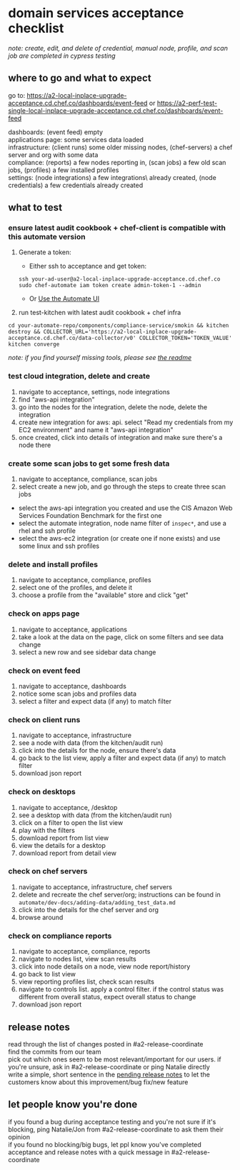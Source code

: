 # domain services acceptance checklist

_note: create, edit, and delete of credential, manual node, profile, and scan job are completed in cypress testing_

## where to go and what to expect
go to: https://a2-local-inplace-upgrade-acceptance.cd.chef.co/dashboards/event-feed 
or https://a2-perf-test-single-local-inplace-upgrade-acceptance.cd.chef.co/dashboards/event-feed 

dashboards: (event feed) empty\
applications page: some services data loaded\
infrastructure: (client runs) some older missing nodes, (chef-servers) a chef server and org with some data\
compliance: (reports) a few nodes reporting in, (scan jobs) a few old scan jobs, (profiles) a few installed profiles\
settings: (node integrations) a few integrations\ already created, (node credentials) a few credentials already created

## what to test

### ensure latest audit cookbook + chef-client is compatible with this automate version
1) Generate a token:

    * Either ssh to acceptance and get token:

    ```
    ssh your-ad-user@a2-local-inplace-upgrade-acceptance.cd.chef.co
    sudo chef-automate iam token create admin-token-1 --admin
    ```

    * Or [Use the Automate UI](https://github.com/chef/automate/blob/master/components/compliance-service/smokin/README.md#generating-a-token)

2) run test-kitchen with latest audit cookbook + chef infra

`cd your-automate-repo/components/compliance-service/smokin && kitchen destroy && COLLECTOR_URL='https://a2-local-inplace-upgrade-acceptance.cd.chef.co/data-collector/v0' COLLECTOR_TOKEN='TOKEN_VALUE' kitchen converge`

_note: if you find yourself missing tools, please see [the readme](https://github.com/chef/automate/blob/master/components/compliance-service/smokin/README.md)_ 


### test cloud integration, delete and create
1) navigate to acceptance, settings, node integrations
2) find "aws-api integration"
3) go into the nodes for the integration, delete the node, delete the integration
4) create new integration for aws: api. select "Read my credentials from my EC2 environment" and name it "aws-api integration"
5) once created, click into details of integration and make sure there's a node there


### create some scan jobs to get some fresh data
1) navigate to acceptance, compliance, scan jobs
2) select create a new job, and go through the steps to create three scan jobs
 - select the aws-api integration you created and use the CIS Amazon Web Services Foundation Benchmark for the first one
 - select the automate integration, node name filter of `inspec*`, and use a rhel and ssh profile
 - select the aws-ec2 integration (or create one if none exists) and use some linux and ssh profiles


### delete and install profiles
1) navigate to acceptance, compliance, profiles
2) select one of the profiles, and delete it
3) choose a profile from the "available" store and click "get"


### check on apps page
1) navigate to acceptance, applications
2) take a look at the data on the page, click on some filters and see data change
3) select a new row and see sidebar data change


### check on event feed
1) navigate to acceptance, dashboards
2) notice some scan jobs and profiles data
3) select a filter and expect data (if any) to match filter


### check on client runs
1) navigate to acceptance, infrastructure
2) see a node with data (from the kitchen/audit run)
3) click into the details for the node, ensure there's data
4) go back to the list view, apply a filter and expect data (if any) to match filter
5) download json report


### check on desktops
1) navigate to acceptance, /desktop
2) see a desktop with data (from the kitchen/audit run)
3) click on a filter to open the list view
4) play with the filters
5) download report from list view
6) view the details for a desktop
7) download report from detail view


### check on chef servers
1) navigate to acceptance, infrastructure, chef servers
2) delete and recreate the chef server/org; instructions can be found in `automate/dev-docs/adding-data/adding_test_data.md` 
3) click into the details for the chef server and org
4) browse around


### check on compliance reports
1) navigate to acceptance, compliance, reports
2) navigate to nodes list, view scan results
3) click into node details on a node, view node report/history
4) go back to list view
5) view reporting profiles list, check scan results
6) navigate to controls list. apply a control filter. if the control status was different from overall status, expect overall status to change
7) download json report


## release notes
read through the list of changes posted in #a2-release-coordinate\
find the commits from our team\
pick out which ones seem to be most relevant/important for our users. if you're unsure, ask in #a2-release-coordinate or ping Natalie directly\
write a simple, short sentence in the [pending release notes](https://github.com/chef/automate/wiki/Pending-Release-Notes) to let the customers know about this improvement/bug fix/new feature


## let people know you're done
if you found a bug during acceptance testing and you're not sure if it's blocking, ping Natalie/Jon from #a2-release-coordinate to ask them their opinion\
if you found no blocking/big bugs, let ppl know you've completed acceptance and release notes with a quick message in #a2-release-coordinate
